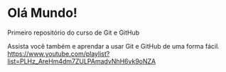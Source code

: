 # Olá Mundo!
 Primeiro repositório do curso de Git e GitHub

 Assista você também e aprendar a usar Git e GitHub de uma forma fácil.
https://www.youtube.com/playlist?list=PLHz_AreHm4dm7ZULPAmadvNhH6vk9oNZA

